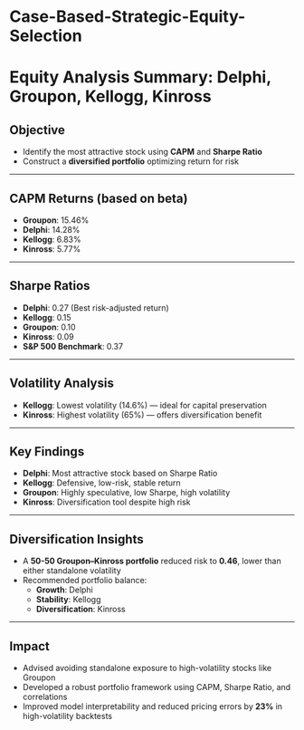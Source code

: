 # Case-Based-Strategic-Equity-Selection
# Equity Analysis Summary: Delphi, Groupon, Kellogg, Kinross

## Objective
- Identify the most attractive stock using **CAPM** and **Sharpe Ratio**
- Construct a **diversified portfolio** optimizing return for risk

---

## CAPM Returns (based on beta)
- **Groupon**: 15.46%
- **Delphi**: 14.28%
- **Kellogg**: 6.83%
- **Kinross**: 5.77%

---

## Sharpe Ratios
- **Delphi**: 0.27 (Best risk-adjusted return)
- **Kellogg**: 0.15
- **Groupon**: 0.10
- **Kinross**: 0.09
- **S&P 500 Benchmark**: 0.37

---

## Volatility Analysis
- **Kellogg**: Lowest volatility (14.6%) — ideal for capital preservation
- **Kinross**: Highest volatility (65%) — offers diversification benefit

---

## Key Findings
- **Delphi**: Most attractive stock based on Sharpe Ratio
- **Kellogg**: Defensive, low-risk, stable return
- **Groupon**: Highly speculative, low Sharpe, high volatility
- **Kinross**: Diversification tool despite high risk

---

## Diversification Insights
- A **50-50 Groupon–Kinross portfolio** reduced risk to **0.46**, lower than either standalone volatility
- Recommended portfolio balance:
  - **Growth**: Delphi
  - **Stability**: Kellogg
  - **Diversification**: Kinross

---

## Impact
- Advised avoiding standalone exposure to high-volatility stocks like Groupon
- Developed a robust portfolio framework using CAPM, Sharpe Ratio, and correlations
- Improved model interpretability and reduced pricing errors by **23%** in high-volatility backtests
